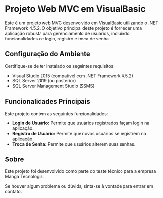 # Projeto Web MVC em VisualBasic

Este é um projeto web MVC desenvolvido em VisualBasic utilizando o .NET Framework 4.5.2. O objetivo principal deste projeto é fornecer uma aplicação robusta para gerenciamento de usuários, incluindo funcionalidades de login, registro e troca de senha.

## Configuração do Ambiente

Certifique-se de ter instalado os seguintes requisitos:

- Visual Studio 2015 (compatível com .NET Framework 4.5.2)
- SQL Server 2019 (ou posterior)
- SQL Server Management Studio (SSMS)

## Funcionalidades Principais

Este projeto contém as seguintes funcionalidades:

- **Login de Usuário:** Permite que usuários registrados façam login na aplicação.
- **Registro de Usuário:** Permite que novos usuários se registrem na aplicação.
- **Troca de Senha:** Permite que usuários alterem suas senhas.

## Sobre

Este projeto foi desenvolvido como parte do teste técnico para a empresa Manga Tecnologia.

Se houver algum problema ou dúvida, sinta-se à vontade para entrar em contato.
